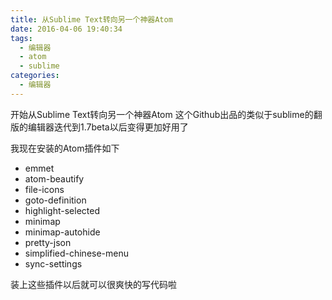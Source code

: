 ```yaml
---
title: 从Sublime Text转向另一个神器Atom
date: 2016-04-06 19:40:34
tags:
  - 编辑器
  - atom
  - sublime
categories:
  - 编辑器
---
```


开始从Sublime Text转向另一个神器Atom
这个Github出品的类似于sublime的翻版的编辑器迭代到1.7beta以后变得更加好用了

我现在安装的Atom插件如下

- emmet
- atom-beautify
- file-icons
- goto-definition
- highlight-selected
- minimap
- minimap-autohide
- pretty-json
- simplified-chinese-menu
- sync-settings

装上这些插件以后就可以很爽快的写代码啦
